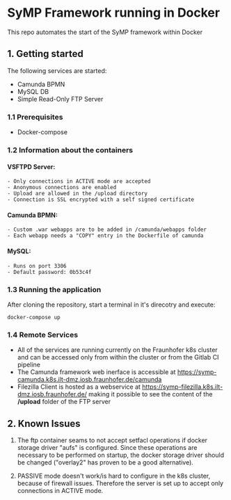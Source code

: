 # SyMP Framework running in Docker 
This repo automates the start of the SyMP framework within Docker

## 1. Getting started
The following services are started:
- Camunda BPMN 
- MySQL DB
- Simple Read-Only FTP Server 

### 1.1 Prerequisites
- Docker-compose

### 1.2 Information about the containers

#### VSFTPD Server:
    - Only connections in ACTIVE mode are accepted
    - Anonymous connections are enabled 
    - Upload are allowed in the /upload directory 
    - Connection is SSL encrypted with a self signed certificate
    
#### Camunda BPMN:
    - Custom .war webapps are to be added in /camunda/webapps folder
    - Each webapp needs a "COPY" entry in the Dockerfile of camunda

#### MySQL:
    - Runs on port 3306
    - Default password: 0b53c4f 

### 1.3 Running the application

After cloning the repository, start a terminal in it's direcotry and execute: 

```
docker-compose up
```

### 1.4 Remote Services
- All of the services are running currently on the Fraunhofer k8s cluster and can be accessed only from within the cluster or from the Gitlab CI pipeline
- The Camunda framework web inerface is accessible at https://symp-camunda.k8s.ilt-dmz.iosb.fraunhofer.de/camunda
- Filezilla Client is hosted as a webservice at https://symp-filezilla.k8s.ilt-dmz.iosb.fraunhofer.de/ making it possible to see the content of the **/upload** folder of the FTP server

## 2. Known Issues
1. The ftp container seams to not accept setfacl operations if docker storage driver "aufs" is configured. Since these operations are necessary to be performed on startup, the docker storage driver should be changed ("overlay2" has proven to be a good alternative).

2. PASSIVE mode doesn't work/is hard to configure in the k8s cluster, because of firewall issues. Therefore the server is set up to accept only connections in ACTIVE mode.
